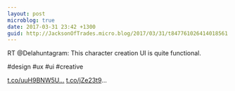 ```yaml
---
layout: post
microblog: true
date: 2017-03-31 23:42 +1300
guid: http://JacksonOfTrades.micro.blog/2017/03/31/t847761026414018561.html
---
```

RT @Delahuntagram: This character creation UI is quite functional.

#design #ux #ui #creative

[t.co/uuH9BNW5U...](https://t.co/uuH9BNW5UP) [t.co/jZe23t9](https://t.co/jZe23t9)…

